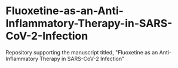 # Fluoxetine-as-an-Anti-Inflammatory-Therapy-in-SARS-CoV-2-Infection
 Repository supporting the manuscript titled, "Fluoxetine as an Anti-Inflammatory Therapy in SARS-CoV-2 Infection"
